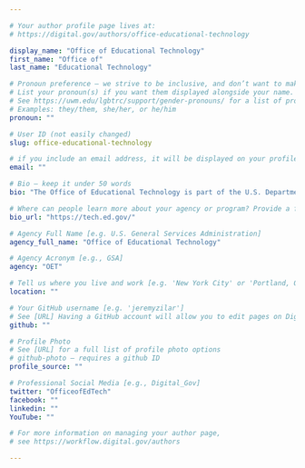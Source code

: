 ```yaml
---

# Your author profile page lives at:
# https://digital.gov/authors/office-educational-technology

display_name: "Office of Educational Technology"
first_name: "Office of"
last_name: "Educational Technology"

# Pronoun preference — we strive to be inclusive, and don’t want to make assumptions on a person’s first name (be it a gender-neutral name, or is one more common in languages other than English). Learn more http://www.MyPronouns.org
# List your pronoun(s) if you want them displayed alongside your name. Leave it blank and we'll use just your name.
# See https://uwm.edu/lgbtrc/support/gender-pronouns/ for a list of pronouns
# Examples: they/them, she/her, or he/him
pronoun: ""

# User ID (not easily changed)
slug: office-educational-technology

# if you include an email address, it will be displayed on your profile page
email: ""

# Bio — keep it under 50 words
bio: "The Office of Educational Technology is part of the U.S. Department of Education."

# Where can people learn more about your agency or program? Provide a full URL [e.g. 'https://www.example.gov/']
bio_url: "https://tech.ed.gov/"

# Agency Full Name [e.g. U.S. General Services Administration]
agency_full_name: "Office of Educational Technology"

# Agency Acronym [e.g., GSA]
agency: "OET"

# Tell us where you live and work [e.g. 'New York City' or 'Portland, OR']
location: ""

# Your GitHub username [e.g. 'jeremyzilar']
# See [URL] Having a GitHub account will allow you to edit pages on DigitalGov. The image used in your GitHub account can also be used to populate your digital.gov profile photo.
github: ""

# Profile Photo
# See [URL] for a full list of profile photo options
# github-photo — requires a github ID
profile_source: ""

# Professional Social Media [e.g., Digital_Gov]
twitter: "OfficeofEdTech"
facebook: ""
linkedin: ""
YouTube: ""

# For more information on managing your author page,
# see https://workflow.digital.gov/authors

---
```

